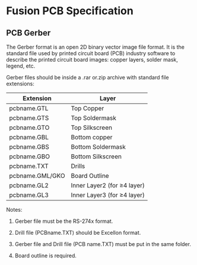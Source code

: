 # Fusion PCB Specification

## PCB Gerber

The Gerber format is an open 2D binary vector image file format.
It is the standard file used by printed circuit board (PCB) industry software to describe
the printed circuit board images: copper layers, solder mask, legend, etc.

Gerber files should be inside a .rar or.zip archive with standard file extensions:

| Extension | Layer |
|-----------|-------|
| pcbname.GTL | Top Copper |
| pcbname.GTS | Top Soldermask |
| pcbname.GTO | Top Silkscreen |
| pcbname.GBL | Bottom copper |
| pcbname.GBS | Bottom Soldermask |
| pcbname.GBO | Bottom Silkscreen |
| pcbname.TXT | Drills |
| pcbname.GML/GKO | Board Outline |
| pcbname.GL2 | Inner Layer2 (for ≥4 layer) |
| pcbname.GL3 | Inner Layer3 (for ≥4 layer) |

Notes:

1. Gerber file must be the RS-274x format.

2. Drill file (PCBname.TXT) should be Excellon format.

3. Gerber file and Drill file (PCB name.TXT) must be put in the same folder.

4. Board outline is required.
